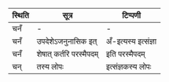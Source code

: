 | स्थिति | सूत्र | टिप्पणी |
| ----- | ------- | ------ |
| चनँ | - | - |
| चनँ | उपदेशेऽजनुनासिक इत् | अँ-इत्यस्य इत्संज्ञा |
| चनँ | शेषात् कर्तरि परस्मैपदम् | इति परस्मैपदम् |
| चन् | तस्य लोपः | इत्संज्ञकस्य लोपः |
